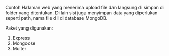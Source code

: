 Contoh Halaman web yang menerima upload file dan langsung di simpan di folder yang ditentukan. Di lain sisi juga menyimpan data yang diperlukan seperti path, nama file dll di database MongoDB.

Paket yang digunakan:
1. Express
2. Mongoose
3. Multer  